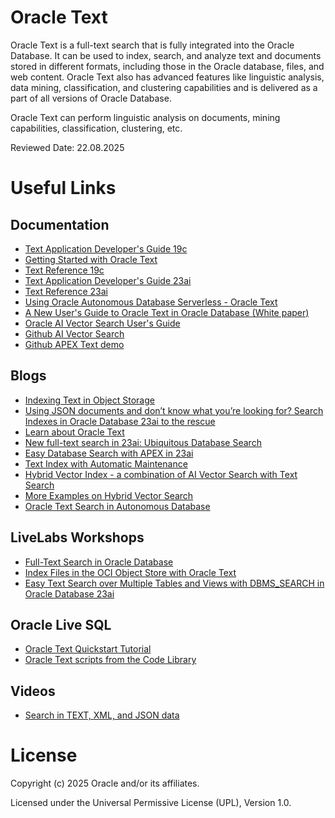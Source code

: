 # Oracle Text

Oracle Text is a full-text search that is fully integrated into the Oracle Database. It can be used to index, search, and analyze text and documents stored in different formats, including those in the Oracle database, files, and web content. Oracle Text also has advanced features like linguistic analysis, data mining, classification, and clustering capabilities and is delivered as a part of all versions of Oracle Database.

Oracle Text can perform linguistic analysis on documents, mining capabilities, classification, clustering, etc.

Reviewed Date: 22.08.2025

# Useful Links

## Documentation  
 
- [Text Application Developer's Guide 19c](https://docs.oracle.com/en/database/oracle/oracle-database/19/ccapp/index.html)
- [Getting Started with Oracle Text](https://docs.oracle.com/en/database/oracle/oracle-database/19/ccapp/getting-started-with-oracle-text.html#GUID-D954F00B-1019-475A-ACD6-82E32DE8773B)
- [Text Reference 19c](https://docs.oracle.com/en/database/oracle/oracle-database/19/ccref/index.html)
- [Text Application Developer's Guide 23ai](https://docs.oracle.com/en/database/oracle/oracle-database/23/ccapp/index.html)
- [Text Reference 23ai](https://docs.oracle.com/en/database/oracle/oracle-database/23/ccref/index.html)
- [Using Oracle Autonomous Database Serverless - Oracle Text](https://docs.oracle.com/en/cloud/paas/autonomous-database/serverless/adbsb/autonomous-oracle-text.html)
- [A New User's Guide to Oracle Text in Oracle Database (White paper)](https://www.oracle.com/a/otn/docs/newusersguidetooracletext.pdf) 
- [Oracle AI Vector Search User's Guide](https://docs.oracle.com/en/database/oracle/oracle-database/23/vecse/index.html)
- [Github AI Vector Search](https://github.com/oracle-devrel/technology-engineering/tree/main/data-platform/core-converged-db/ai-vector-search)
- [Github APEX Text demo](github.com/chipbaber/apex_textdemo)

## Blogs

- [Indexing Text in Object Storage](https://blogs.oracle.com/datawarehousing/post/indexing-text-object-storage)
- [Using JSON documents and don’t know what you’re looking for? Search Indexes in Oracle Database 23ai to the rescue](https://blogs.oracle.com/database/post/23c-search-index)
- [Learn about Oracle Text](https://blogs.oracle.com/database/post/learn-about-oracle-text)
- [New full-text search in 23ai: Ubiquitous Database Search](https://blogs.oracle.com/coretec/post/ubiquitous-database-search-in-23c)
- [Easy Database Search with APEX in 23ai](https://blogs.oracle.com/coretec/post/easy-database-search-with-apex-in-23c)
- [Text Index with Automatic Maintenance](https://blogs.oracle.com/coretec/post/text-index-with-automatic-maintenance)
- [Hybrid Vector Index - a combination of AI Vector Search with Text Search](https://blogs.oracle.com/coretec/post/hybrid-vector-index-the-combination-of-full-text-and-semantic-vector-search)
- [More Examples on Hybrid Vector Search](https://blogs.oracle.com/coretec/post/more-examples-on-hybrid-vector-search)
- [Oracle Text Search in Autonomous Database](https://blogs.oracle.com/coretec/post/oracle-text-search-in-autonomous-database)

## LiveLabs Workshops

- [Full-Text Search in Oracle Database](https://apexapps.oracle.com/pls/apex/r/dbpm/livelabs/view-workshop?wid=3286&clear=RR,180&session=108664404207439)
- [Index Files in the OCI Object Store with Oracle Text](https://apexapps.oracle.com/pls/apex/r/dbpm/livelabs/view-workshop?wid=3537&clear=RR,180&session=113661389345021)
- [Easy Text Search over Multiple Tables and Views with DBMS_SEARCH in Oracle Database 23ai](https://apexapps.oracle.com/pls/apex/r/dbpm/livelabs/view-workshop?wid=3721&clear=RR,180&session=10138919379439)
  
## Oracle Live SQL

- [Oracle Text Quickstart Tutorial](https://livesql.oracle.com/apex/livesql/file/tutorial_IHF3DMUBR01852DBZFYKUZF3Q.html)
- [Oracle Text scripts from the Code Library](https://livesql.oracle.com/apex/f?p=590:49::::RP,49:P49_SEARCH:Oracle%20text)


## Videos

- [Search in TEXT, XML, and JSON data](https://youtu.be/zmR9zq1zMJQ)


# License

Copyright (c) 2025 Oracle and/or its affiliates.

Licensed under the Universal Permissive License (UPL), Version 1.0.
